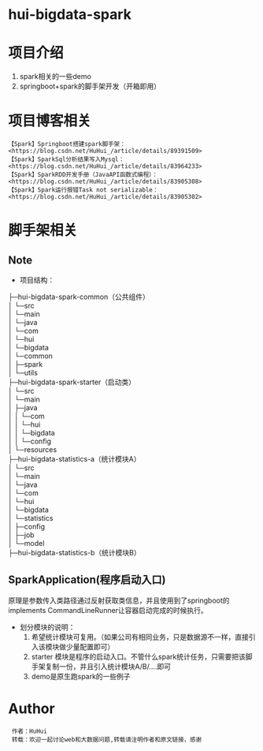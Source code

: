 
# hui-bigdata-spark

# 项目介绍
1. spark相关的一些demo
2. springboot+spark的脚手架开发（开箱即用）

# 项目博客相关
```
【Spark】Springboot搭建spark脚手架： <https://blog.csdn.net/HuHui_/article/details/89391509>
【Spark】SparkSql分析结果写入Mysql：<https://blog.csdn.net/HuHui_/article/details/83964233>
【Spark】SparkRDD开发手册（JavaAPI函数式编程）：<https://blog.csdn.net/HuHui_/article/details/83905308>
【Spark】Spark运行报错Task not serializable： <https://blog.csdn.net/HuHui_/article/details/83905302>
```
# 脚手架相关
## Note

- 项目结构：  

├─hui-bigdata-spark-common（公共组件）  
│  └─src  
│      └─main  
│          └─java  
│              └─com  
│                  └─hui  
│                      └─bigdata  
│                          └─common  
│                              ├─spark  
│                              └─utils  
├─hui-bigdata-spark-starter（启动类）  
│  └─src  
│      └─main  
│          ├─java  
│          │  └─com  
│          │      └─hui  
│          │          └─bigdata  
│          │              └─config  
│          └─resources  
├─hui-bigdata-statistics-a（统计模块A）  
│  └─src  
│      └─main  
│          └─java  
│              └─com  
│                  └─hui  
│                      └─bigdata  
│                          └─statistics  
│                              ├─config  
│                              ├─job  
│                              └─model  
├─hui-bigdata-statistics-b（统计模块B）  

## SparkApplication(程序启动入口)

原理是参数传入类路径通过反射获取类信息，并且使用到了springboot的implements CommandLineRunner让容器启动完成的时候执行。

- 划分模块的说明：
  1. 希望统计模块可复用。（如果公司有相同业务，只是数据源不一样，直接引入该模块做少量配置即可）
  2. starter 模块是程序的启动入口。不管什么spark统计任务，只需要把该脚手架复制一份，并且引入统计模块A/B/....即可
  3. demo是原生跑spark的一些例子
# Author
```
 作者：HuHui
 转载：欢迎一起讨论web和大数据问题,转载请注明作者和原文链接，感谢
```
